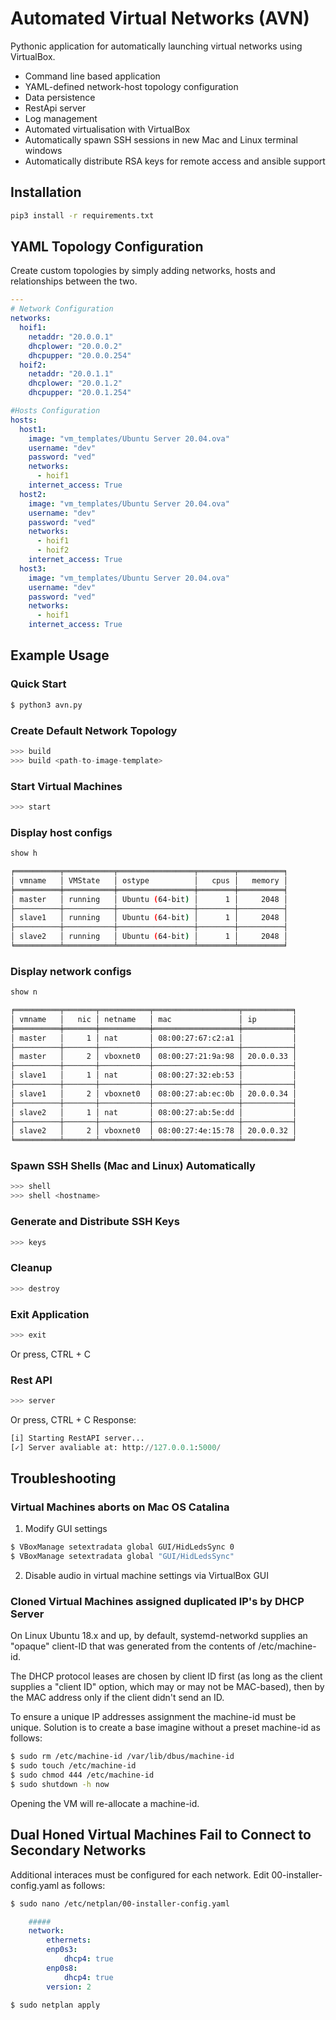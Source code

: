 # Automated Virtual Networks (AVN)

Pythonic application for automatically launching virtual networks using VirtualBox. 

* Command line based application 
* YAML-defined network-host topology configuration
* Data persistence 
* RestApi server 
* Log management 
* Automated virtualisation with VirtualBox 
* Automatically spawn SSH sessions in new Mac and Linux terminal windows
* Automatically distribute RSA keys for remote access and ansible support 


## Installation 

```bash
pip3 install -r requirements.txt
```

## YAML Topology Configuration 

Create custom topologies by simply adding networks, hosts and relationships between the two. 

```yaml
---
# Network Configuration
networks:
  hoif1:
    netaddr: "20.0.0.1"
    dhcplower: "20.0.0.2"
    dhcpupper: "20.0.0.254"
  hoif2:
    netaddr: "20.0.1.1"
    dhcplower: "20.0.1.2"
    dhcpupper: "20.0.1.254"

#Hosts Configuration
hosts:
  host1:
    image: "vm_templates/Ubuntu Server 20.04.ova"
    username: "dev"
    password: "ved"
    networks:
      - hoif1
    internet_access: True
  host2:
    image: "vm_templates/Ubuntu Server 20.04.ova"
    username: "dev"
    password: "ved"
    networks:
      - hoif1
      - hoif2    
    internet_access: True
  host3:
    image: "vm_templates/Ubuntu Server 20.04.ova"
    username: "dev"
    password: "ved"
    networks:
      - hoif1
    internet_access: True
```

## Example Usage 

### Quick Start
```bash 
$ python3 avn.py
```

### Create Default Network Topology
```python
>>> build
>>> build <path-to-image-template>
```

### Start Virtual Machines 
```python
>>> start 
```

### Display host configs 
```python 
show h
```

```bash
╒══════════╤═══════════╤═════════════════╤════════╤══════════╕
│ vmname   │ VMState   │ ostype          │   cpus │   memory │
╞══════════╪═══════════╪═════════════════╪════════╪══════════╡
│ master   │ running   │ Ubuntu (64-bit) │      1 │     2048 │
├──────────┼───────────┼─────────────────┼────────┼──────────┤
│ slave1   │ running   │ Ubuntu (64-bit) │      1 │     2048 │
├──────────┼───────────┼─────────────────┼────────┼──────────┤
│ slave2   │ running   │ Ubuntu (64-bit) │      1 │     2048 │
╘══════════╧═══════════╧═════════════════╧════════╧══════════╛
```

### Display network configs 
```python 
show n
```

```bash
╒══════════╤═══════╤═══════════╤═══════════════════╤═══════════╕
│ vmname   │   nic │ netname   │ mac               │ ip        │
╞══════════╪═══════╪═══════════╪═══════════════════╪═══════════╡
│ master   │     1 │ nat       │ 08:00:27:67:c2:a1 │           │
├──────────┼───────┼───────────┼───────────────────┼───────────┤
│ master   │     2 │ vboxnet0  │ 08:00:27:21:9a:98 │ 20.0.0.33 │
├──────────┼───────┼───────────┼───────────────────┼───────────┤
│ slave1   │     1 │ nat       │ 08:00:27:32:eb:53 │           │
├──────────┼───────┼───────────┼───────────────────┼───────────┤
│ slave1   │     2 │ vboxnet0  │ 08:00:27:ab:ec:0b │ 20.0.0.34 │
├──────────┼───────┼───────────┼───────────────────┼───────────┤
│ slave2   │     1 │ nat       │ 08:00:27:ab:5e:dd │           │
├──────────┼───────┼───────────┼───────────────────┼───────────┤
│ slave2   │     2 │ vboxnet0  │ 08:00:27:4e:15:78 │ 20.0.0.32 │
╘══════════╧═══════╧═══════════╧═══════════════════╧═══════════╛
``` 

### Spawn SSH Shells (Mac and Linux) Automatically 
```python
>>> shell
>>> shell <hostname>
```

### Generate and Distribute SSH Keys 
```python
>>> keys
```

### Cleanup 
```python
>>> destroy
```

### Exit Application 
```python
>>> exit 
```
Or press, CTRL + C 

### Rest API 
```python
>>> server

```
Or press, CTRL + C 
Response:
```python
[i] Starting RestAPI server...
[✓] Server avaliable at: http://127.0.0.1:5000/
```


## Troubleshooting 

### Virtual Machines aborts on Mac OS Catalina 

1. Modify GUI settings
```bash 
$ VBoxManage setextradata global GUI/HidLedsSync 0
$ VBoxManage setextradata global "GUI/HidLedsSync"
```
2. Disable audio in virtual machine settings via VirtualBox GUI

### Cloned Virtual Machines assigned duplicated IP's by DHCP Server 
On Linux Ubuntu 18.x and up, by default, systemd-networkd supplies an "opaque" client-ID that was generated from the contents of /etc/machine-id.

The DHCP protocol leases are chosen by client ID first (as long as the client supplies a "client ID" option, which may or may not be MAC-based), then by the MAC address only if the client didn't send an ID.

To ensure a unique IP addresses assignment the machine-id must be unique. Solution is to create a base imagine without a preset machine-id as follows: 

```bash
$ sudo rm /etc/machine-id /var/lib/dbus/machine-id
$ sudo touch /etc/machine-id
$ sudo chmod 444 /etc/machine-id
$ sudo shutdown -h now
``` 
Opening the VM will re-allocate a machine-id. 

## Dual Honed Virtual Machines Fail to Connect to Secondary Networks
Additional interaces must be configured for each network. Edit 00-installer-config.yaml as follows:

```bash
$ sudo nano /etc/netplan/00-installer-config.yaml
```
```yaml
    #####
    network:
        ethernets:
        enp0s3:
            dhcp4: true
        enp0s8:
            dhcp4: true
        version: 2
```
```bash
$ sudo netplan apply
```
